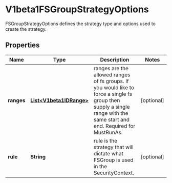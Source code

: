 

# V1beta1FSGroupStrategyOptions

FSGroupStrategyOptions defines the strategy type and options used to create the strategy.
## Properties

Name | Type | Description | Notes
------------ | ------------- | ------------- | -------------
**ranges** | [**List&lt;V1beta1IDRange&gt;**](V1beta1IDRange.md) | ranges are the allowed ranges of fs groups.  If you would like to force a single fs group then supply a single range with the same start and end. Required for MustRunAs. |  [optional]
**rule** | **String** | rule is the strategy that will dictate what FSGroup is used in the SecurityContext. |  [optional]



